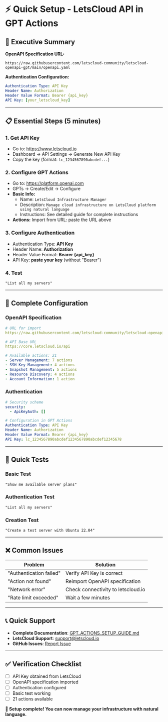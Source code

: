 # ⚡ Quick Setup - LetsCloud API in GPT Actions

## 🎯 Executive Summary

**OpenAPI Specification URL:**
```
https://raw.githubusercontent.com/letscloud-community/letscloud-openapi-gpt/main/openapi.yaml
```

**Authentication Configuration:**
```yaml
Authentication Type: API Key
Header Name: Authorization
Header Value Format: Bearer {api_key}
API Key: [your_letscloud_key]
```

---

## 📋 Essential Steps (5 minutes)

### 1. Get API Key
- Go to: https://www.letscloud.io
- Dashboard → API Settings → Generate New API Key
- Copy the key (format: `lc_1234567890abcdef...`)

### 2. Configure GPT Actions
- Go to: https://platform.openai.com
- GPTs → Create/Edit → Configure
- **Basic Info:**
  - Name: `LetsCloud Infrastructure Manager`
  - Description: `Manage cloud infrastructure on LetsCloud platform using natural language`
  - Instructions: See detailed guide for complete instructions
- **Actions:** Import from URL: paste the URL above

### 3. Configure Authentication
- Authentication Type: **API Key**
- Header Name: **Authorization**
- Header Value Format: **Bearer {api_key}**
- API Key: **paste your key** (without "Bearer")

### 4. Test
```
"List all my servers"
```

---

## 🔧 Complete Configuration

### OpenAPI Specification
```yaml
# URL for import
https://raw.githubusercontent.com/letscloud-community/letscloud-openapi-gpt/main/openapi.yaml

# API Base URL
https://core.letscloud.io/api

# Available actions: 21
- Server Management: 7 actions
- SSH Key Management: 4 actions
- Snapshot Management: 5 actions
- Resource Discovery: 4 actions
- Account Information: 1 action
```

### Authentication
```yaml
# Security scheme
security:
  - ApiKeyAuth: []

# Configuration in GPT Actions
Authentication Type: API Key
Header Name: Authorization
Header Value Format: Bearer {api_key}
API Key: lc_1234567890abcdef1234567890abcdef12345678
```

---

## 🧪 Quick Tests

### Basic Test
```
"Show me available server plans"
```

### Authentication Test
```
"List all my servers"
```

### Creation Test
```
"Create a test server with Ubuntu 22.04"
```

---

## ❌ Common Issues

| Problem | Solution |
|---------|----------|
| "Authentication failed" | Verify API Key is correct |
| "Action not found" | Reimport OpenAPI specification |
| "Network error" | Check connectivity to letscloud.io |
| "Rate limit exceeded" | Wait a few minutes |

---

## 📞 Quick Support

- **Complete Documentation**: [GPT_ACTIONS_SETUP_GUIDE.md](GPT_ACTIONS_SETUP_GUIDE.md)
- **LetsCloud Support**: support@letscloud.io
- **GitHub Issues**: [Report Issue](https://github.com/letscloud-community/letscloud-openapi-gpt/issues)

---

## ✅ Verification Checklist

- [ ] API Key obtained from LetsCloud
- [ ] OpenAPI specification imported
- [ ] Authentication configured
- [ ] Basic test working
- [ ] 21 actions available

**🎉 Setup complete! You can now manage your infrastructure with natural language.**

